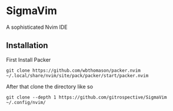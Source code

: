 # SigmaVim
A sophisticated Nvim IDE

## Installation
First Install Packer
```shell
git clone https://github.com/wbthomason/packer.nvim  ~/.local/share/nvim/site/pack/packer/start/packer.nvim
```
After that clone the directory like so

```shell
git clone --depth 1 https://github.com/gitrospective/SigmaVim ~/.config/nvim/
```
